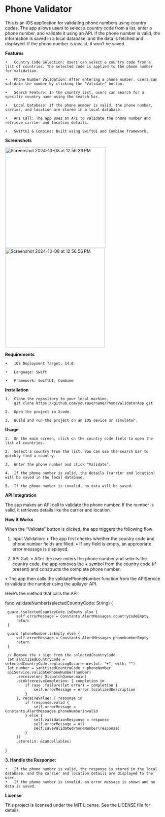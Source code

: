 # Phone Validator
This is an iOS application for validating phone numbers using country codes. The app allows users to select a country code from a list, enter a phone number, and validate it using an API. If the phone number is valid, the information is saved in a local database, and the data is fetched and displayed. If the phone number is invalid, it won’t be saved.

**Features**


	•	Country Code Selection: Users can select a country code from a list of countries. The selected code is applied to the phone number for validation.

	•	Phone Number Validation: After entering a phone number, users can validate the number by clicking the “Validate” button.

	•	Search Feature: In the country list, users can search for a specific country name using the search bar.

	•	Local Database: If the phone number is valid, the phone number, carrier, and location are stored in a local database.

	•	API Call: The app uses an API to validate the phone number and retrieve carrier and location details.

	•	SwiftUI & Combine: Built using SwiftUI and Combine framework.


 **Screenshots**
 

<img width="327" alt="Screenshot 2024-10-08 at 12 56 33 PM" src="https://github.com/user-attachments/assets/4df0ca81-99ec-4375-a466-c31b31510442">

<img width="323" alt="Screenshot 2024-10-08 at 12 56 56 PM" src="https://github.com/user-attachments/assets/6bf8e8da-1dfb-466d-aef5-9f4ad5b71ece">



**Requirements**

	•	iOS Deployment Target: 14.0

	•	Language: Swift

	•	Framework: SwiftUI, Combine

 **Installation**

 	1.	Clone the repository to your local machine.
  		git clone https://github.com/yourusername/PhoneValidatorApp.git

	2.	Open the project in Xcode.

	3.	Build and run the project on an iOS device or simulator.


 **Usage**

	1.	On the main screen, click on the country code field to open the list of countries.

	2.	Select a country from the list. You can use the search bar to quickly find a country.
 
	3.	Enter the phone number and click “Validate”.

	4.	If the phone number is valid, the details (carrier and location) will be saved in the local database.

	5.	If the phone number is invalid, no data will be saved. 

**API Integration**

The app makes an API call to validate the phone number. If the number is valid, it retrieves details like the carrier and location. 


**How It Works**

When the “Validate” button is clicked, the app triggers the following flow:

1.	Input Validation:
	•	The app first checks whether the country code and phone number fields are filled.
	•	If any field is empty, an appropriate error message is displayed.

2.	API Call:
	•	After the user enters the phone number and selects the country code, the app removes the + symbol from the country code (if present) and constructs the complete phone number.

•	The app then calls the validatePhoneNumber function from the APIService to validate the number using the apilayer API.

Here’s the method that calls the API:

func validateNumber(selectedCountryCode: String) {

     guard !selectedCountryCode.isEmpty else {
         self.errorMessage = Constants.AlertMessages.countryCodeEmpty
         return
     }
     
     guard !phoneNumber.isEmpty else {
         self.errorMessage = Constants.AlertMessages.phoneNumberEmpty
         return
     }
     
     // Remove the + sign from the selectedCountryCode
     let sanitizedCountryCode = selectedCountryCode.replacingOccurrences(of: "+", with: "")
     let number = sanitizedCountryCode + phoneNumber
     apiService.validatePhoneNumber(number)
         .receive(on: DispatchQueue.main)
         .sink(receiveCompletion: { completion in
             if case .failure(let error) = completion {
                 self.errorMessage = error.localizedDescription
             }
         }, receiveValue: { response in
             if !response.valid {
                 self.errorMessage = Constants.AlertMessages.phoneNumberInvalid
             } else {
                 self.validationResponse = response
                 self.errorMessage = nil
                 self.saveValidatedPhoneNumber(response)
             }
         })
         .store(in: &cancellables)
 }


**3.	Handle the Response:**

	•	If the phone number is valid, the response is stored in the local database, and the carrier and location details are displayed to the user.
	•	If the phone number is invalid, an error message is shown and no data is saved.

**License**

This project is licensed under the MIT License. See the LICENSE file for details.




